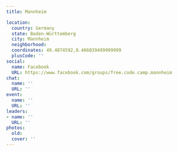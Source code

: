 ```yaml
---
title: Mannheim

location:
  country: Germany
  state: Baden-Württemberg
  city: Mannheim
  neighborhood: 
  coordinates: 49.4874592,8.466039499999999
  plusCode: ''
social:
  name: Facebook
  URL: https://www.facebook.com/groups/free.code.camp.mannheim
chat:
  name: ''
  URL: ''
event:
  name: ''
  URL: ''
leaders:
- name: ''
  URL: ''
photos:
  old: 
  cover: ''
---
```

